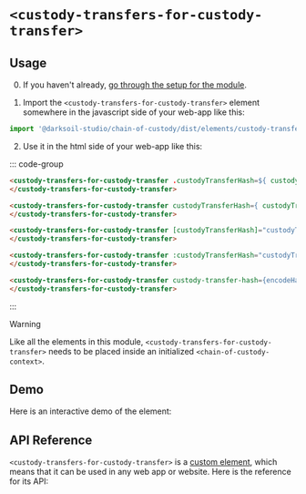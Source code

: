 
# `<custody-transfers-for-custody-transfer>`

## Usage

0. If you haven't already, [go through the setup for the module](/setup).

1. Import the `<custody-transfers-for-custody-transfer>` element somewhere in the javascript side of your web-app like this:

```js
import '@darksoil-studio/chain-of-custody/dist/elements/custody-transfers-for-custody-transfer.js'
```

2. Use it in the html side of your web-app like this:

::: code-group
```html [Lit]
<custody-transfers-for-custody-transfer .custodyTransferHash=${ custodyTransferHash }>
</custody-transfers-for-custody-transfer>
```

```html [React]
<custody-transfers-for-custody-transfer custodyTransferHash={ custodyTransferHash }>
</custody-transfers-for-custody-transfer>
```

```html [Angular]
<custody-transfers-for-custody-transfer [custodyTransferHash]="custodyTransferHash">
</custody-transfers-for-custody-transfer>
```

```html [Vue]
<custody-transfers-for-custody-transfer :custodyTransferHash="custodyTransferHash">
</custody-transfers-for-custody-transfer>
```

```html [Svelte]
<custody-transfers-for-custody-transfer custody-transfer-hash={encodeHashToBase64(custodyTransferHash)}>
</custody-transfers-for-custody-transfer>
```
:::

> [!WARNING]
> Like all the elements in this module, `<custody-transfers-for-custody-transfer>` needs to be placed inside an initialized `<chain-of-custody-context>`.

## Demo

Here is an interactive demo of the element:

<element-demo>
</element-demo>

<script setup>
import { onMounted } from "vue";
import { ProfilesClient, ProfilesStore } from '@darksoil-studio/profiles-zome';
import { demoProfiles, ProfilesZomeMock } from '@darksoil-studio/profiles-zome/dist/mocks.js';
import { decodeHashFromBase64, encodeHashToBase64 } from '@holochain/client';
import { render } from "lit";
import { html, unsafeStatic } from "lit/static-html.js";

import { ChainOfCustodyZomeMock, sampleCustodyTransfer } from "../../ui/src/mocks.ts";
import { ChainOfCustodyStore } from "../../ui/src/chain-of-custody-store.ts";
import { ChainOfCustodyClient } from "../../ui/src/chain-of-custody-client.ts";

onMounted(async () => {
  // Elements need to be imported on the client side, not the SSR side
  // Reference: https://vitepress.dev/guide/ssr-compat#importing-in-mounted-hook
  await import('@api-viewer/docs/lib/api-docs.js');
  await import('@api-viewer/demo/lib/api-demo.js');
  await import('@darksoil-studio/profiles-zome/dist/elements/profiles-context.js');
  if (!customElements.get('chain-of-custody-context')) await import('../../ui/src/elements/chain-of-custody-context.ts');
  if (!customElements.get('custody-transfers-for-custody-transfer')) await import('../../ui/src/elements/custody-transfers-for-custody-transfer.ts');

  const profiles = await demoProfiles();
  const myPubKey = Array.from(profiles.keys())[0];

  const profilesMock = new ProfilesZomeMock(profiles, myPubKey);
  const profilesStore = new ProfilesStore(new ProfilesClient(profilesMock, "chain_of_custody_test"));

  const mock = new ChainOfCustodyZomeMock();
  const client = new ChainOfCustodyClient(mock, "chain_of_custody_test");

  const custodyTransfer1 = await sampleCustodyTransfer(client);

  const record1 = await mock.create_custody_transfer(custodyTransfer1);

  const custodyTransfer2 = await sampleCustodyTransfer(client, {
    previous_custody_transfer_hash: record1.signed_action.hashed.hash
  });

  const record = await mock.create_custody_transfer(custodyTransfer2);

  const store = new ChainOfCustodyStore(client);
  
  render(html`
    <profiles-context .store=${profilesStore}>
      <chain-of-custody-context .store=${store}>
        <api-demo src="custom-elements.json" only="custody-transfers-for-custody-transfer" exclude-knobs="store">
          <template data-element="custody-transfers-for-custody-transfer" data-target="host">
            <custody-transfers-for-custody-transfer custody-transfer-hash=${unsafeStatic(encodeHashToBase64(custodyTransfer2.previous_custody_transfer_hash))}" ></custody-transfers-for-custody-transfer>
          </template>
        </api-demo>
      </chain-of-custody-context>
    </profiles-context>
  `, document.querySelector('element-demo'))
  })

</script>

## API Reference

`<custody-transfers-for-custody-transfer>` is a [custom element](https://web.dev/articles/custom-elements-v1), which means that it can be used in any web app or website. Here is the reference for its API:

<api-docs src="custom-elements.json" only="custody-transfers-for-custody-transfer">
</api-docs>
